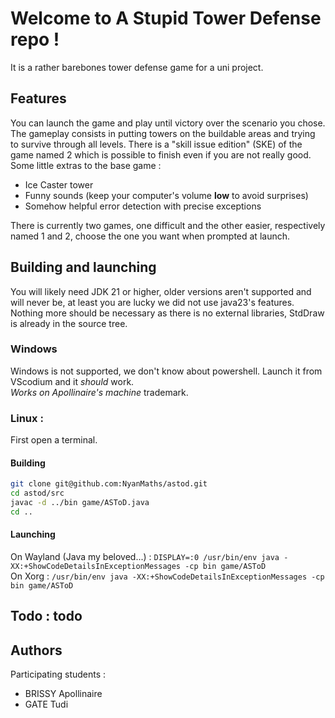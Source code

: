 # Welcome to A Stupid Tower Defense repo !

It is a rather barebones tower defense game for a uni project.


## Features

You can launch the game and play until victory over the scenario you chose.
The gameplay consists in putting towers on the buildable areas and trying to survive through all levels.
There is a "skill issue edition" (SKE) of the game named 2 which is possible to finish even if you are not really good.
<br>Some little extras to the base game :
 - Ice Caster tower
 - Funny sounds (keep your computer's volume **low** to avoid surprises)
 - Somehow helpful error detection with precise exceptions

There is currently two games, one difficult and the other easier, respectively named 1 and 2, choose the one you want when prompted at launch.


## Building and launching

You will likely need JDK 21 or higher, older versions aren't supported and will never be, at least you are lucky we did not use java23's features.
<br>Nothing more should be necessary as there is no external libraries, StdDraw is already in the source tree.


### Windows

Windows is not supported, we don't know about powershell. Launch it from VScodium and it *should* work.
<br>*Works on Apollinaire's machine* trademark.


### Linux :

First open a terminal.

#### Building

```sh
git clone git@github.com:NyanMaths/astod.git
cd astod/src
javac -d ../bin game/ASToD.java
cd ..
```

#### Launching

On Wayland (Java my beloved...) : `DISPLAY=:0 /usr/bin/env java -XX:+ShowCodeDetailsInExceptionMessages -cp bin game/ASToD`
<br>On Xorg : `/usr/bin/env java -XX:+ShowCodeDetailsInExceptionMessages -cp bin game/ASToD`


## Todo : todo


## Authors

Participating students :
 - BRISSY Apollinaire
 - GATE Tudi

